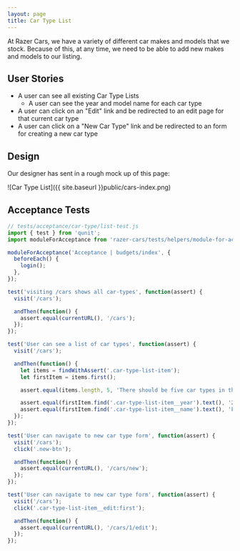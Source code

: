 ```yaml
---
layout: page
title: Car Type List
---
```


At Razer Cars, we have a variety of different car makes and models that we stock.
Because of this, at any time, we need to be able to add new makes and models to our listing.

## User Stories

* A user can see all existing Car Type Lists
  - A user can see the year and model name for each car type
* A user can click on an "Edit" link and be redirected to an edit page for that current car type
* A user can click on a "New Car Type" link and be redirected to an form for creating a new car type

## Design

Our designer has sent in a rough mock up of this page:

![Car Type List]({{ site.baseurl }}public/cars-index.png)

## Acceptance Tests

```js
// tests/acceptance/car-type/list-test.js
import { test } from 'qunit';
import moduleForAcceptance from 'razer-cars/tests/helpers/module-for-acceptance';

moduleForAcceptance('Acceptance | budgets/index', {
  beforeEach() {
    login();
  },
});

test('visiting /cars shows all car-types', function(assert) {
  visit('/cars');

  andThen(function() {
    assert.equal(currentURL(), '/cars');
  });
});

test('User can see a list of car types', function(assert) {
  visit('/cars');

  andThen(function() {
    let items = findWithAssert('.car-type-list-item');
    let firstItem = items.first();

    assert.equal(items.length, 5, 'There should be five car types in the list');

    assert.equal(firstItem.find('.car-type-list-item__year').text(), '2015');
    assert.equal(firstItem.find('.car-type-list-item__name').text(), 'Ford Explorer');
  });
});

test('User can navigate to new car type form', function(assert) {
  visit('/cars');
  click('.new-btn');

  andThen(function() {
    assert.equal(currentURL(), '/cars/new');
  });
});

test('User can navigate to new car type form', function(assert) {
  visit('/cars');
  click('.car-type-list-item__edit:first');

  andThen(function() {
    assert.equal(currentURL(), '/cars/1/edit');
  });
});
```

